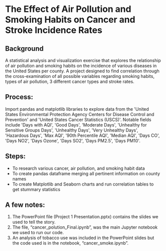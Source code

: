 # The Effect of Air Pollution and Smoking Habits on Cancer and Stroke Incidence Rates 
## Background
A statistical analysis and visualization exercise that explores the relationship of air pollution and smoking habits on the incidence of various diseases in the United  States per county. A project designed to find correlation through the cross-examination of all possible variables regarding smoking habits, types of air pollution, 3 different cancer types and stroke rates.

## Process:
Import pandas and matplotlib libraries to explore data from the 'United States Environmental Protection Agency Centers for Disease Control and Prevention' and 'United States Cancer Statistics (USCS)'. Notable fields include 'Days with AQI', 'Good Days', 'Moderate Days', 'Unhealthy for Sensitive Groups Days', 'Unhealthy Days', 'Very Unhealthy Days', 'Hazardous Days', 'Max AQI', '90th Percentile AQI', 'Median AQI', 'Days CO', 'Days NO2', 'Days Ozone', 'Days SO2', 'Days PM2.5', 'Days PM10'.

## Steps:
- To research various cancer, air pollution, and smoking habit data
- To create pandas dataframe merging all pertinent information on county names
- To create Matplotlib and Seaborn charts and run correlation tables to get stummary statistics

## A few notes:
1)	The PowerPoint file (Project 1 Presentation.pptx) contains the slides we used to tell the story.  
2)	The file, “cancer_polution_Final.ipynb”, was the main Jupyter notebook we used to run our code.  
3)	An analysis of tobacco use was included in the PowerPoint slides but the code used is in the notebook, “cancer_smoke.ipynb”.  
